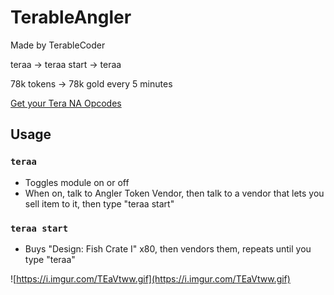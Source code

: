 # TerableAngler

Made by TerableCoder

teraa -> teraa start -> teraa

78k tokens -> 78k gold every 5 minutes

[Get your Tera NA Opcodes](https://github.com/TerableCoder/Tera-NA-Opcodes)


## Usage
### `teraa` 
- Toggles module on or off
- When on, talk to Angler Token Vendor, then talk to a vendor that lets you sell item to it, then type "teraa start"
### `teraa start` 
- Buys "Design: Fish Crate I" x80, then vendors them, repeats until you type "teraa"

![https://i.imgur.com/TEaVtww.gif](https://i.imgur.com/TEaVtww.gif)
